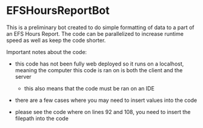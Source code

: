 # EFSHoursReportBot

This is a preliminary bot created to do simple formatting of data to a part of an EFS Hours Report. The code can be parallelized to increase runtime
speed as well as keep the code shorter. 

Important notes about the code:
- this code has not been fully web deployed so it runs on a localhost, meaning the computer this code is ran on is both the client and the server
  - this also means that the code must be ran on an IDE
- there are a few cases where you may need to insert values into the code

- please see the code where on lines 92 and 108, you need to insert the filepath into the code
